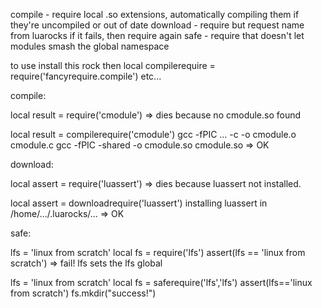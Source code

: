 compile - require local .so extensions, automatically compiling them if they're uncompiled or out of date
download - require but request name from luarocks if it fails, then require again
safe - require that doesn't let modules smash the global namespace

to use install this rock then 
local compilerequire = require('fancyrequire.compile')
etc...

compile:

local result = require('cmodule') 
=> dies because no cmodule.so found

local result = compilerequire('cmodule')
gcc -fPIC ... -c -o cmodule.o cmodule.c
gcc -fPIC -shared -o cmodule.so cmodule.so
=> OK

download:

local assert = require('luassert') 
=> dies because luassert not installed.

local assert = downloadrequire('luassert')
installing luassert in /home/.../.luarocks/...
=> OK

safe:

lfs = 'linux from scratch'
local fs = require('lfs')
assert(lfs == 'linux from scratch')
=> fail! lfs sets the lfs global

lfs = 'linux from scratch'
local fs = saferequire('lfs','lfs')
assert(lfs=='linux from scratch')
fs.mkdir("success!")
